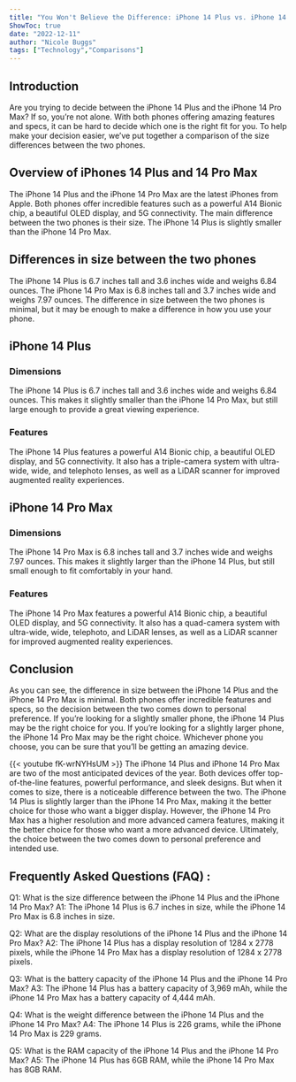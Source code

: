 ```yaml
---
title: "You Won't Believe the Difference: iPhone 14 Plus vs. iPhone 14 Pro Max Size Comparison!"
ShowToc: true 
date: "2022-12-11"
author: "Nicole Buggs" 
tags: ["Technology","Comparisons"]
---
```

## Introduction 

Are you trying to decide between the iPhone 14 Plus and the iPhone 14 Pro Max? If so, you’re not alone. With both phones offering amazing features and specs, it can be hard to decide which one is the right fit for you. To help make your decision easier, we’ve put together a comparison of the size differences between the two phones. 

## Overview of iPhones 14 Plus and 14 Pro Max 

The iPhone 14 Plus and the iPhone 14 Pro Max are the latest iPhones from Apple. Both phones offer incredible features such as a powerful A14 Bionic chip, a beautiful OLED display, and 5G connectivity. The main difference between the two phones is their size. The iPhone 14 Plus is slightly smaller than the iPhone 14 Pro Max. 

## Differences in size between the two phones 

The iPhone 14 Plus is 6.7 inches tall and 3.6 inches wide and weighs 6.84 ounces. The iPhone 14 Pro Max is 6.8 inches tall and 3.7 inches wide and weighs 7.97 ounces. The difference in size between the two phones is minimal, but it may be enough to make a difference in how you use your phone. 

## iPhone 14 Plus 

### Dimensions 

The iPhone 14 Plus is 6.7 inches tall and 3.6 inches wide and weighs 6.84 ounces. This makes it slightly smaller than the iPhone 14 Pro Max, but still large enough to provide a great viewing experience. 

### Features 

The iPhone 14 Plus features a powerful A14 Bionic chip, a beautiful OLED display, and 5G connectivity. It also has a triple-camera system with ultra-wide, wide, and telephoto lenses, as well as a LiDAR scanner for improved augmented reality experiences. 

## iPhone 14 Pro Max 

### Dimensions 

The iPhone 14 Pro Max is 6.8 inches tall and 3.7 inches wide and weighs 7.97 ounces. This makes it slightly larger than the iPhone 14 Plus, but still small enough to fit comfortably in your hand. 

### Features 

The iPhone 14 Pro Max features a powerful A14 Bionic chip, a beautiful OLED display, and 5G connectivity. It also has a quad-camera system with ultra-wide, wide, telephoto, and LiDAR lenses, as well as a LiDAR scanner for improved augmented reality experiences. 

## Conclusion 

As you can see, the difference in size between the iPhone 14 Plus and the iPhone 14 Pro Max is minimal. Both phones offer incredible features and specs, so the decision between the two comes down to personal preference. If you’re looking for a slightly smaller phone, the iPhone 14 Plus may be the right choice for you. If you’re looking for a slightly larger phone, the iPhone 14 Pro Max may be the right choice. Whichever phone you choose, you can be sure that you’ll be getting an amazing device.

{{< youtube fK-wrNYHsUM >}} 
The iPhone 14 Plus and iPhone 14 Pro Max are two of the most anticipated devices of the year. Both devices offer top-of-the-line features, powerful performance, and sleek designs. But when it comes to size, there is a noticeable difference between the two. The iPhone 14 Plus is slightly larger than the iPhone 14 Pro Max, making it the better choice for those who want a bigger display. However, the iPhone 14 Pro Max has a higher resolution and more advanced camera features, making it the better choice for those who want a more advanced device. Ultimately, the choice between the two comes down to personal preference and intended use.

## Frequently Asked Questions (FAQ) :
Q1: What is the size difference between the iPhone 14 Plus and the iPhone 14 Pro Max?
A1: The iPhone 14 Plus is 6.7 inches in size, while the iPhone 14 Pro Max is 6.8 inches in size.

Q2: What are the display resolutions of the iPhone 14 Plus and the iPhone 14 Pro Max?
A2: The iPhone 14 Plus has a display resolution of 1284 x 2778 pixels, while the iPhone 14 Pro Max has a display resolution of 1284 x 2778 pixels.

Q3: What is the battery capacity of the iPhone 14 Plus and the iPhone 14 Pro Max?
A3: The iPhone 14 Plus has a battery capacity of 3,969 mAh, while the iPhone 14 Pro Max has a battery capacity of 4,444 mAh.

Q4: What is the weight difference between the iPhone 14 Plus and the iPhone 14 Pro Max?
A4: The iPhone 14 Plus is 226 grams, while the iPhone 14 Pro Max is 229 grams.

Q5: What is the RAM capacity of the iPhone 14 Plus and the iPhone 14 Pro Max?
A5: The iPhone 14 Plus has 6GB RAM, while the iPhone 14 Pro Max has 8GB RAM.


